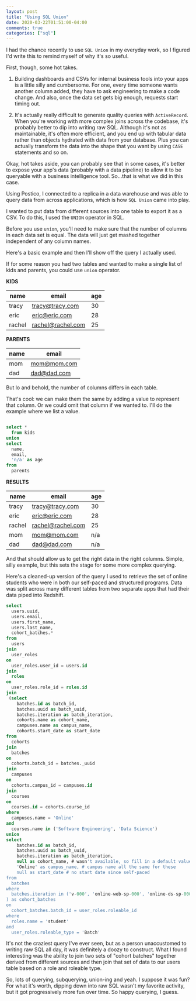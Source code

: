 ```yaml
---
layout: post
title: "Using SQL Union"
date: 2020-03-22T01:51:00-04:00
comments: true
categories: ["sql"]
---
```


I had the chance recently to use `SQL Union` in my everyday work, so I figured
I'd write this to remind myself of why it's so useful.

First, though, some hot takes.

1. Building dashboards and CSVs for internal business tools into
   your apps is a little silly and cumbersome. For one, every time someone
   wants another column added, they have to ask engineering to make a code
   change. And also, once the data set gets big enough, requests start
   timing out.

2. It's actually really difficult to generate quality queries with
   `ActiveRecord`. When you're working with more complex joins across the
   codebase, it's probably better to dip into writing raw SQL. Although it's
   not as maintainable, it's often more efficient, and you end up with
   tabular data rather than objects hydrated with data from your database.
   Plus you can actually transform the data into the shape that you want by
   using `CASE` statements and so on.


Okay, hot takes aside, you can probably see that in some cases, it's better
to expose your app's data (probably with a data pipeline) to allow it to be
queryable with a business intelligence tool. So...that is what we did in
this case.

Using Postico, I connected to a replica in a data warehouse and was able to
query data from across applications, which is how `SQL Union` came into play.

I wanted to put data from different sources into one table to export it as a
CSV. To do this, I used the `UNION` operator in SQL.

Before you use `union`, you'll need to make sure that the number of columns
in each data set is equal. The data will just get mashed together
independent of any column names.

Here's a basic example and then I'll show off the query I actually used.

If for some reason you had two tables and wanted to make a single list of kids and parents, you could use `union` operator.

**KIDS**

| name | email | age |
|------|-------|-----|
| tracy | tracy@tracy.com | 30 |
| eric | eric@eric.com | 28 |
| rachel | rachel@rachel.com | 25 |


**PARENTS**

| name | email |
|------|-------|
| mom | mom@mom.com |
| dad | dad@dad.com |


But lo and behold, the number of columns differs in each table.

That's cool: we can make them the same by adding a value to represent that column. Or we could omit that column if we wanted to. I'll do the example where we list a value.

```sql

select *
  from kids
union
select
  name,
  email,
  'n/a' as age
from
  parents
```

**RESULTS**

| name | email | age |
|------|-------|-----|
| tracy | tracy@tracy.com | 30 |
| eric | eric@eric.com | 28 |
| rachel | rachel@rachel.com | 25 |
| mom | mom@mom.com | n/a |
| dad | dad@dad.com | n/a |


And that should allow us to get the right data in the right columns. Simple, silly example, but this sets the stage for some more complex querying.

Here's a cleaned-up version of the query I used to retrieve the set of online students who were in both our self-paced and structured programs. Data was split across many different tables from two separate apps that had their data piped into Redshift.


```sql
select
  users.uuid,
  users.email,
  users.first_name,
  users.last_name,
  cohort_batches.*
from
  users
join
  user_roles
on
  user_roles.user_id = users.id
join
  roles
on
  user_roles.role_id = roles.id
join
 (select
	batches.id as batch_id,
	batches.uuid as batch_uuid,
	batches.iteration as batch_iteration,
	cohorts.name as cohort_name,
	campuses.name as campus_name,
	cohorts.start_date as start_date
from
  cohorts
join
  batches
on
  cohorts.batch_id = batches._uuid
join
  campuses
on
  cohorts.campus_id = campuses.id
join
  courses
on
  courses.id = cohorts.course_id
where
  campuses.name = 'Online'
and
  courses.name in ('Software Engineering', 'Data Science')
union
select
 	batches.id as batch_id,
 	batches.uuid as batch_uuid,
 	batches.iteration as batch_iteration,
 	null as cohort_name, # wasn't available, so fill in a default value
 	'Online' as campus_name, # campus name all the same for these
 	null as start_date # no start date since self-paced
from
  batches
where
  batches.iteration in ('v-000', 'online-web-sp-000', 'online-ds-sp-000')
) as cohort_batches
on
  cohort_batches.batch_id = user_roles.roleable_id
where
  roles.name = 'student'
and
  user_roles.roleable_type = 'Batch'
```

It's not the craziest query I've ever seen, but as a person unaccustomed to writing raw SQL all day, it was definitely a doozy to construct. What I found interesting was the ability to join two sets of "cohort batches" together derived from different sources and then join that set of data to our users table based on a role and roleable type.

So, lots of querying, subquerying, union-ing and yeah. I suppose it was fun? For what it's worth, dipping down into raw SQL wasn't my favorite activity, but it got progressively more fun over time. So happy querying, I guess.



